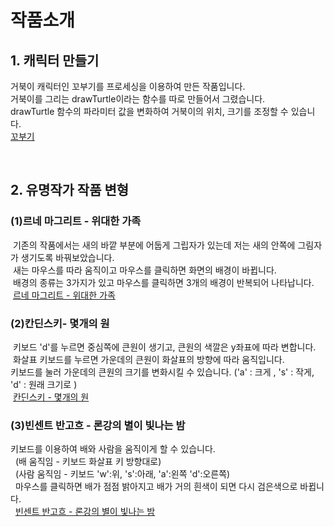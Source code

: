 <html>
<head>
</head>
<body>
<h1>작품소개</h1>
<h2>1. 캐릭터 만들기</h2>
 <p>거북이 캐릭터인 꼬부기를 프로세싱을 이용하여 만든 작품입니다.<br>
 거북이를 그리는 drawTurtle이라는 함수를 따로 만들어서 그렸습니다.<br>
 drawTurtle 함수의 파라미터 값을 변화하여 거북이의 위치, 크기를 조정할 수 있습니다.<br> 
 <a href= "https://jmyoo55.github.io/turtle-1/" target="_blank" title= "꼬부기">꼬부기</a></p>
  <br>
 <h2>2. 유명작가 작품 변형</h2>
  <p><h3>(1)르네 마그리트 - 위대한 가족</h3>
  기존의 작품에서는 새의 바깥 부분에 어둡게 그립자가 있는데 저는 새의 안쪽에 그림자가 생기도록 바꿔보았습니다.<br>
  새는 마우스를 따라 움직이고 마우스를 클릭하면 화면의 배경이 바뀝니다.<br>
  배경의 종류는 3가지가 있고 마우스를 클릭하면 3개의 배경이 반복되어 나타납니다.<br>
  <a href= "https://jmyoo55.github.io/rene/" target="_blank" title = "르네 마그리트- 위대한 가족">르네 마그리트 - 위대한 가족</a></p>
  <p><h3>(2)칸딘스키- 몇개의 원</h3>
  키보드 'd'를 누르면 중심쪽에 큰원이 생기고, 큰원의 색깔은 y좌표에 따라 변합니다.<br>
  화살표 키보드를 누르면 가운데의 큰원이 화살표의 방향에 따라 움직입니다.<br>
   키보드를 눌러 가운데의 큰원의 크기를 변화시킬 수 있습니다. ('a' : 크게 , 's' : 작게, 'd' : 원래 크기로 )<br>
  <a href= "https://jmyoo55.github.io/kandinsky/" target="_blank" title = "칸딘스키 - 몇개의 원">칸딘스키 - 몇개의 원</a></p>
  <p><h3>(3)빈센트 반고흐 - 론강의 별이 빛나는 밤</h3>
   키보드를 이용하여 배와 사람을 움직이게 할 수 있습니다.<br>
   (배 움직임 - 키보드 화살표 키 방향대로)<br>
   (사람 움직임 - 키보드 'w':위, 's':아래, 'a':왼쪽 'd':오른쪽)<br>
    마우스를 클릭하면 배가 점점 밝아지고 배가 거의 흰색이 되면 다시 검은색으로 바뀝니다.<br>
   <a href= "https://jmyoo55.github.io/vanGogh/" target="_blank" title= "빈센트 반고흐 - 론강의 별이 빛나는 밤">빈센트 반고흐 - 론강의 별이 빛나는 밤</a></p>
 </body>
 </html>
